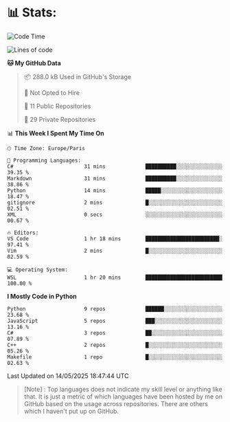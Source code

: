 

<h1>📊 Stats:</h1>

<!--START_SECTION:waka-->
![Code Time](http://img.shields.io/badge/Code%20Time-870%20hrs%2034%20mins-blue)

![Lines of code](https://img.shields.io/badge/From%20Hello%20World%20I%27ve%20Written-6.6%20million%20lines%20of%20code-blue)

**🐱 My GitHub Data** 

> 📦 288.0 kB Used in GitHub's Storage 
 > 
> 🚫 Not Opted to Hire
 > 
> 📜 11 Public Repositories 
 > 
> 🔑 29 Private Repositories 
 > 
📊 **This Week I Spent My Time On** 

```text
🕑︎ Time Zone: Europe/Paris

💬 Programming Languages: 
C#                       31 mins             ██████████░░░░░░░░░░░░░░░   39.35 % 
Markdown                 31 mins             ██████████░░░░░░░░░░░░░░░   38.86 % 
Python                   14 mins             █████░░░░░░░░░░░░░░░░░░░░   18.47 % 
gitignore                2 mins              █░░░░░░░░░░░░░░░░░░░░░░░░   02.51 % 
XML                      0 secs              ░░░░░░░░░░░░░░░░░░░░░░░░░   00.67 % 

🔥 Editors: 
VS Code                  1 hr 18 mins        ████████████████████████░   97.41 % 
Vim                      2 mins              █░░░░░░░░░░░░░░░░░░░░░░░░   02.59 % 

💻 Operating System: 
WSL                      1 hr 20 mins        █████████████████████████   100.00 % 
```

**I Mostly Code in Python** 

```text
Python                   9 repos             ██████░░░░░░░░░░░░░░░░░░░   23.68 % 
JavaScript               5 repos             ███░░░░░░░░░░░░░░░░░░░░░░   13.16 % 
C#                       3 repos             ██░░░░░░░░░░░░░░░░░░░░░░░   07.89 % 
C++                      2 repos             █░░░░░░░░░░░░░░░░░░░░░░░░   05.26 % 
Makefile                 1 repo              █░░░░░░░░░░░░░░░░░░░░░░░░   02.63 % 
```




 Last Updated on 14/05/2025 18:47:44 UTC
<!--END_SECTION:waka-->

 > [Note] : Top languages does not indicate my skill level or anything like that. It is just a metric of which languages have been hosted by me on GitHub based on the usage across repositories. There are others which I haven't put up on GitHub.</span>

